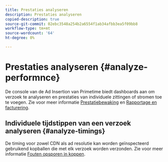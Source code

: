 ```yaml
---
title: Prestaties analyseren
description: Prestaties analyseren
copied-description: true
source-git-commit: 02ebc3548a254b2a6554f1ab34afbb3ea5f09bb8
workflow-type: tm+mt
source-wordcount: '64'
ht-degree: 0%

---
```


# Prestaties analyseren {#analyze-performnce}

De console van de Ad Insertion van Primetime biedt dashboards aan om verzoek te analyseren en prestaties van individuele zittingen of stromen toe te voegen. Zie voor meer informatie [Prestatiebewaking](/help/primetime-ad-insertion/performance-monitoring-debugging-reporting/performance-monitoring.md) en [Rapportage en facturering](/help/primetime-ad-insertion/performance-monitoring-debugging-reporting/reporting-and-billing.md).

## Individuele tijdstippen van een verzoek analyseren {#analyze-timings}

De timing voor zowel CDN als ad resolutie kan worden geïnspecteerd gebruikend kopballen die met elk verzoek worden verzonden.  Zie voor meer informatie [Fouten opsporen in koppen](/help/primetime-ad-insertion/performance-monitoring-debugging-reporting/debugging-headers.md).
